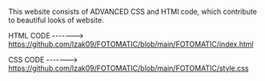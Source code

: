 This website consists of ADVANCED CSS and HTMl code, which contribute to beautiful looks of website.

HTML CODE -------> https://github.com/Izak09/FOTOMATIC/blob/main/FOTOMATIC/index.html

CSS CODE -------> https://github.com/Izak09/FOTOMATIC/blob/main/FOTOMATIC/style.css
